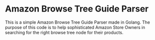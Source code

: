 # Amazon Browse Tree Guide Parser
This is a simple Amazon Browse Tree Guide Parser made in Golang. The purpose of this code is to help sophisticated Amazon Store Owners in searching for the right browse tree node for their products.
